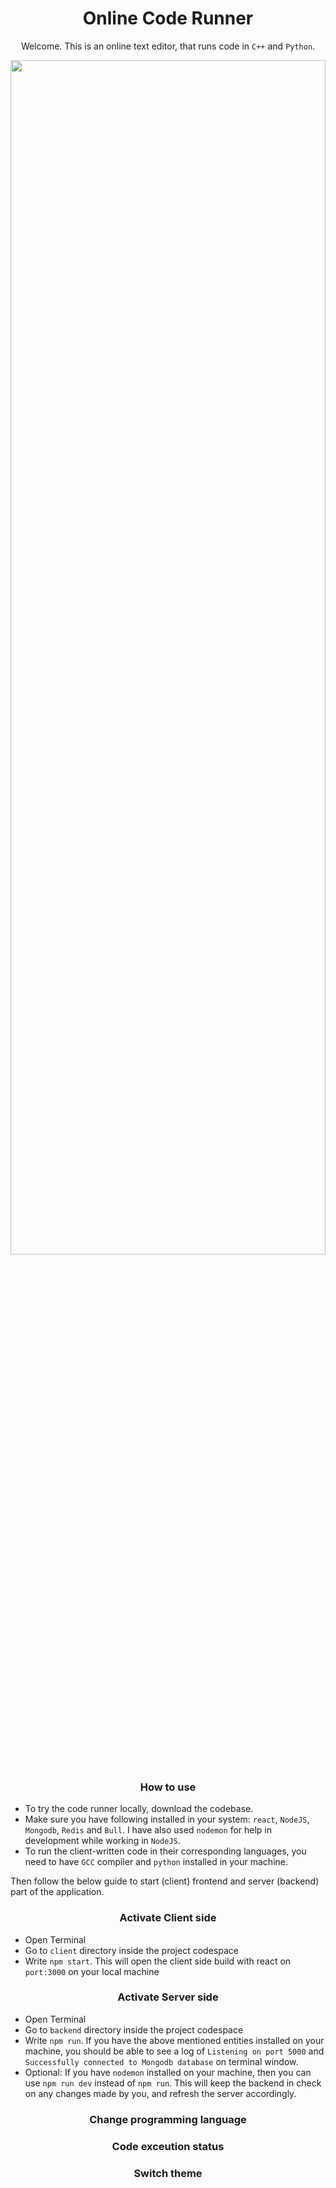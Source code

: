 <h1 align="center">Online Code Runner</h1>

<p align="center">Welcome. This is an online text editor, that runs code in <code>C++</code> and <code>Python</code>.</p>
<img src="https://github.com/jigyansunanda/Online-Code-Runner/blob/master/media/app-screengrab.png" height="70%" width="100%" >

<h3 align="center">How to use</h4>

-   To try the code runner locally, download the codebase.
-   Make sure you have following installed in your system: `react`, `NodeJS`, `Mongodb`, `Redis` and `Bull`. I have also used `nodemon` for help in development while working in `NodeJS`.
-   To run the client-written code in their corresponding languages, you need to have `GCC` compiler and `python` installed in your machine.

Then follow the below guide to start (client) frontend and server (backend) part of the application.

<h3 align="center">Activate Client side</h4>

-   Open Terminal
-   Go to `client` directory inside the project codespace
-   Write `npm start`. This will open the client side build with react on `port:3000` on your local machine

<h3 align="center">Activate Server side</h4>

-   Open Terminal
-   Go to `backend` directory inside the project codespace
-   Write `npm run`. If you have the above mentioned entities installed on your machine, you should be able to see a log of `Listening on port 5000` and `Successfully connected to Mongodb database` on terminal window.
-   Optional: If you have `nodemon` installed on your machine, then you can use `npm run dev` instead of `npm run`. This will keep the backend in check on any changes made by you, and refresh the server accordingly.

<h3 align="center">Change programming language</h3>
<p align="center">

</p>

<h3 align="center">Code exceution status</h3>
<p align="center">

</p>

<h3 align="center">Switch theme</h3>
<p align="center">

</p>
